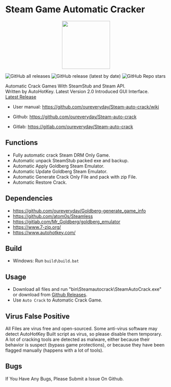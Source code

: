 # Steam Game Automatic Cracker 
<div align=center><center><img width = '150' height ='150' src ="icon/SteamAutoCrack.ico"/></center></div>

![GitHub all releases](https://img.shields.io/github/downloads/oureveryday/Steam-auto-crack/total?color=brightgreen&label=Total%20downloads)
![GitHub release (latest by date)](https://img.shields.io/github/downloads/oureveryday/Steam-auto-crack/latest/total?color=green&label=Latest%20version%20downloads)
![GitHub Repo stars](https://img.shields.io/github/stars/oureveryday/Steam-auto-crack?color=yellow&label=Stars)

Automatic Crack Games With SteamStub and Steam API.  
Written by AutoHotKey. Latest Version 2.0 Introduced GUI Interface.  
[Latest Release](https://github.com/oureveryday/Steam-auto-crack/releases) 

 * User manual: https://github.com/oureveryday/Steam-auto-crack/wiki 

 * Github: https://github.com/oureveryday/Steam-auto-crack 
 * Gitlab: https://gitlab.com/oureveryday/Steam-auto-crack 

## Functions 

 * Fully automatic crack Steam DRM Only Game. 
 * Automatic unpack SteamStub packed exe and backup. 
 * Automatic Apply Goldberg Steam Emulator. 
 * Automatic Update Goldberg Steam Emulator. 
 * Automatic Generate Crack Only File and pack with zip File. 
 * Automatic Restore Crack. 

## Dependencies 
 * https://github.com/oureveryday/Goldberg-generate_game_info 
 * https://github.com/atom0s/Steamless 
 * https://gitlab.com/Mr_Goldberg/goldberg_emulator 
 * https://www.7-zip.org/ 
 * https://www.autohotkey.com/ 

## Build 
 * Windows: Run `build\build.bat` 
 
## Usage 
 * Download all files and run "bin\Steamautocrack\SteamAutoCrack.exe" or download from [Github Releases](https://github.com/oureveryday/Steam-auto-crack/releases). 
 * Use `Auto Crack` to Automatic Crack Game. 

## Virus False Positive 
All Files are virus free and open-sourced. 
Some anti-virus software may detect AutoHotKey Built script as virus, so please disable them temporary.  
A lot of cracking tools are detected as malware, either because their behavior is suspect (bypass game protections), or because they have been flagged manually (happens with a lot of tools). 

## Bugs 
If You Have Any Bugs, Please Submit a Issue On Github. 